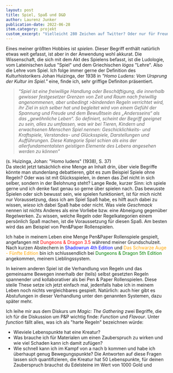 ```yaml
---
layout: post
title: Spiel, Spaß und D&D
author: Laurenz Junker
publication-date: 2022-06-28
item.category: projekt
custom_excerpt: "Vielleicht 280 Zeichen auf Twitter? Oder nur für Freunde auf Facebook? Oder doch lieber einfach die Backen halten."
---
```


Eines meiner größten Hobbies ist *spielen*. Dieser Begriff enthält natürlich etwas weit gefasst, ist aber in der Anwendung wohl akkurat. Die Wissenschaft, die sich mit dem Akt des Spielens befasst, ist die Ludologie, vom Lateinischen *ludus* "Spiel" und dem Griechischen *lógos* "Lehre". Also die Lehre vom Spiel. Ich folge immer gerne der Definition des Kulturhistorikers Johan Huizinga, der 1938 in *"Homo Ludens: Vom Ursprung der Kultur im Spiel."* eine, finde ich, sehr griffige Definiton präsentiert.
<br>
>*"Spiel ist eine freiwillige Handlung oder Beschäftigung, die innerhalb gewisser festgesetzer Grenzen von Zeit und Raum nach freiwillig angenommenen, aber unbedingt >bindenden Regeln verrichtet wird, ihr Ziel in sich selber hat und begleitet wird von einem Gefühl der Spannung und Freude und dem Bewußtsein des „Andersseins“ als das „gewöhnliche Leben“.
So definiert, scheint der Begriff geeignet zu sein, alles zu umfassen, was wir bei Tieren, Kindern und erwachsenen Menschen Spiel nennen: Geschicklichkeits- und Kraftspiele, Verstandes- und Glücksspiele, Darstellungen und Aufführungen. Diese Kategorie Spiel schien als eins der allerfundamentalsten geistigen Elemente des Lebens angesehen werden zu können"*

(s. Huizinga, Johan: "Homo ludens" (1938), S. 37)
<br>
Da steckt jetzt tatsächlich eine Menge an Inhalt drin, über viele Begriffe könnte man stundenlang debattieren, gibt es zum Beispiel Spiele ohne Regeln? Oder was ist mit Glücksspielen, in denen das Ziel nicht in sich selber, sondern in der Belohnung steht? 
Lange Rede, kurzer Sinn: ich spiele gerne und ich denke fast genau so gerne über spielen nach. Das bewusste Spielen oder sich bewusst sein, wie spielen funktioniert, ist für mich nicht nur Voraussetzung, dass ich am Spiel Spaß habe, es hilft auch dabei zu wissen, *wieso* ich dabei Spaß habe oder nicht. Was viele *Geschmack* nennen ist nichts Anderes als eine Vorliebe bzw. eine Abneigung gegenüber Regelwerken. Zu wissen, welche Regeln oder Regelkategorien einem persönlich Spaß machen, ist die Voraussetzung für diesen Spaß. Am besten wird das am Beispiel von Pen&Paper Rollenspielen.

Ich habe in meinem Leben eine Menge Pen&Paper Rollenspiele gespielt, angefangen mit <span style="color: red">Dungeons & Dragon 3.5 </span>während meiner Grundschulzeit. Nach kurzen Abstechern in <span style="color: blue">Shadowrun 4th Edition</span> und <span style="color: orange">Das Schwarze Auge - Fünfte Edition</span> bin ich schlussendlich bei <span style="color: green">Dungeons & Dragon 5th Edition</span> angekommen, meinem Lieblingssystem.

In keinem anderen Spiel ist die Verhandlung von Regeln und das gemeinsame Bewegen innerhalb der (teils) selbst gesetzten Regeln spannender und kollaborativer als bei Pen & Paper Rollenspielen. Diese steile These setze ich jetzt einfach mal, jedenfalls habe ich in meinem Leben noch nichts vergleichbares gespielt. Natürlich: auch hier gibt es Abstufungen in dieser Verhandlung unter den genannten Systemen, dazu später mehr.

Ich leihe mir aus dem Diskurs um *Magic: The Gathering* zwei Begriffe, die ich für die Diskussion um P&P wichtig finde: *Function* und *Flavour*. Unter *function* fällt alles, was ich als "harte Regeln" bezeichnen würde: 
- Wieviele Lebenspunkte hat eine Kreatur? 
- Was brauche ich für Materialen um einen Zauberspruch zu wirken und wie viel Schaden kann ich damit zufügen?
- Wie schnell kann ich im Kampf von a nach b kommen und habe ich überhaupt genug Bewegungspunkte? 
Die Antworten auf diese Fragen lassen sich quantifizieren, die Kreatur hat 50 Lebenspunkte, für deinen Zauberspruch brauchst du Edelsteine im Wert von 1000 Gold und 